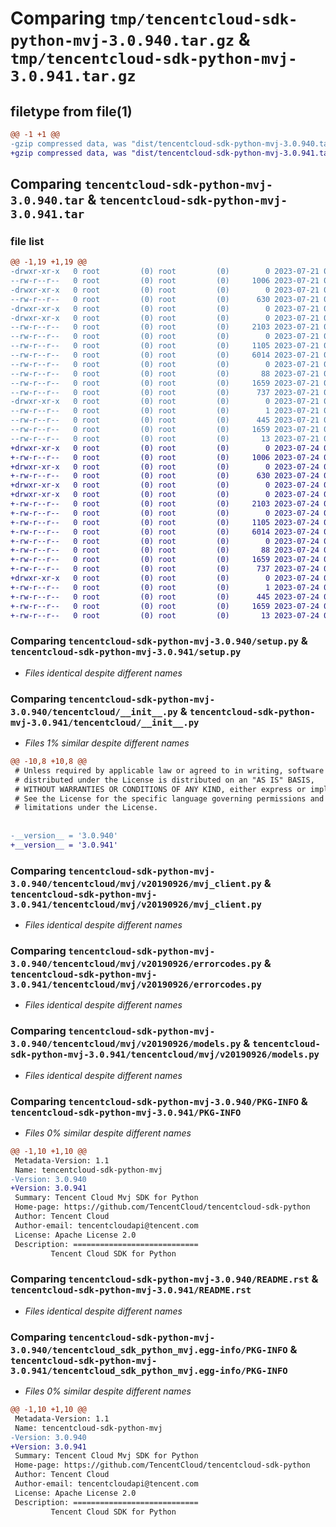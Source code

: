 # Comparing `tmp/tencentcloud-sdk-python-mvj-3.0.940.tar.gz` & `tmp/tencentcloud-sdk-python-mvj-3.0.941.tar.gz`

## filetype from file(1)

```diff
@@ -1 +1 @@
-gzip compressed data, was "dist/tencentcloud-sdk-python-mvj-3.0.940.tar", last modified: Fri Jul 21 00:46:45 2023, max compression
+gzip compressed data, was "dist/tencentcloud-sdk-python-mvj-3.0.941.tar", last modified: Mon Jul 24 00:40:58 2023, max compression
```

## Comparing `tencentcloud-sdk-python-mvj-3.0.940.tar` & `tencentcloud-sdk-python-mvj-3.0.941.tar`

### file list

```diff
@@ -1,19 +1,19 @@
-drwxr-xr-x   0 root         (0) root         (0)        0 2023-07-21 00:46:45.000000 tencentcloud-sdk-python-mvj-3.0.940/
--rw-r--r--   0 root         (0) root         (0)     1006 2023-07-21 00:46:45.000000 tencentcloud-sdk-python-mvj-3.0.940/setup.py
-drwxr-xr-x   0 root         (0) root         (0)        0 2023-07-21 00:46:45.000000 tencentcloud-sdk-python-mvj-3.0.940/tencentcloud/
--rw-r--r--   0 root         (0) root         (0)      630 2023-07-21 00:46:45.000000 tencentcloud-sdk-python-mvj-3.0.940/tencentcloud/__init__.py
-drwxr-xr-x   0 root         (0) root         (0)        0 2023-07-21 00:46:45.000000 tencentcloud-sdk-python-mvj-3.0.940/tencentcloud/mvj/
-drwxr-xr-x   0 root         (0) root         (0)        0 2023-07-21 00:46:45.000000 tencentcloud-sdk-python-mvj-3.0.940/tencentcloud/mvj/v20190926/
--rw-r--r--   0 root         (0) root         (0)     2103 2023-07-21 00:46:45.000000 tencentcloud-sdk-python-mvj-3.0.940/tencentcloud/mvj/v20190926/mvj_client.py
--rw-r--r--   0 root         (0) root         (0)        0 2023-07-21 00:46:45.000000 tencentcloud-sdk-python-mvj-3.0.940/tencentcloud/mvj/v20190926/__init__.py
--rw-r--r--   0 root         (0) root         (0)     1105 2023-07-21 00:46:45.000000 tencentcloud-sdk-python-mvj-3.0.940/tencentcloud/mvj/v20190926/errorcodes.py
--rw-r--r--   0 root         (0) root         (0)     6014 2023-07-21 00:46:45.000000 tencentcloud-sdk-python-mvj-3.0.940/tencentcloud/mvj/v20190926/models.py
--rw-r--r--   0 root         (0) root         (0)        0 2023-07-21 00:46:45.000000 tencentcloud-sdk-python-mvj-3.0.940/tencentcloud/mvj/__init__.py
--rw-r--r--   0 root         (0) root         (0)       88 2023-07-21 00:46:45.000000 tencentcloud-sdk-python-mvj-3.0.940/setup.cfg
--rw-r--r--   0 root         (0) root         (0)     1659 2023-07-21 00:46:45.000000 tencentcloud-sdk-python-mvj-3.0.940/PKG-INFO
--rw-r--r--   0 root         (0) root         (0)      737 2023-07-21 00:46:45.000000 tencentcloud-sdk-python-mvj-3.0.940/README.rst
-drwxr-xr-x   0 root         (0) root         (0)        0 2023-07-21 00:46:45.000000 tencentcloud-sdk-python-mvj-3.0.940/tencentcloud_sdk_python_mvj.egg-info/
--rw-r--r--   0 root         (0) root         (0)        1 2023-07-21 00:46:45.000000 tencentcloud-sdk-python-mvj-3.0.940/tencentcloud_sdk_python_mvj.egg-info/dependency_links.txt
--rw-r--r--   0 root         (0) root         (0)      445 2023-07-21 00:46:45.000000 tencentcloud-sdk-python-mvj-3.0.940/tencentcloud_sdk_python_mvj.egg-info/SOURCES.txt
--rw-r--r--   0 root         (0) root         (0)     1659 2023-07-21 00:46:45.000000 tencentcloud-sdk-python-mvj-3.0.940/tencentcloud_sdk_python_mvj.egg-info/PKG-INFO
--rw-r--r--   0 root         (0) root         (0)       13 2023-07-21 00:46:45.000000 tencentcloud-sdk-python-mvj-3.0.940/tencentcloud_sdk_python_mvj.egg-info/top_level.txt
+drwxr-xr-x   0 root         (0) root         (0)        0 2023-07-24 00:40:58.000000 tencentcloud-sdk-python-mvj-3.0.941/
+-rw-r--r--   0 root         (0) root         (0)     1006 2023-07-24 00:40:58.000000 tencentcloud-sdk-python-mvj-3.0.941/setup.py
+drwxr-xr-x   0 root         (0) root         (0)        0 2023-07-24 00:40:58.000000 tencentcloud-sdk-python-mvj-3.0.941/tencentcloud/
+-rw-r--r--   0 root         (0) root         (0)      630 2023-07-24 00:40:58.000000 tencentcloud-sdk-python-mvj-3.0.941/tencentcloud/__init__.py
+drwxr-xr-x   0 root         (0) root         (0)        0 2023-07-24 00:40:58.000000 tencentcloud-sdk-python-mvj-3.0.941/tencentcloud/mvj/
+drwxr-xr-x   0 root         (0) root         (0)        0 2023-07-24 00:40:58.000000 tencentcloud-sdk-python-mvj-3.0.941/tencentcloud/mvj/v20190926/
+-rw-r--r--   0 root         (0) root         (0)     2103 2023-07-24 00:40:58.000000 tencentcloud-sdk-python-mvj-3.0.941/tencentcloud/mvj/v20190926/mvj_client.py
+-rw-r--r--   0 root         (0) root         (0)        0 2023-07-24 00:40:58.000000 tencentcloud-sdk-python-mvj-3.0.941/tencentcloud/mvj/v20190926/__init__.py
+-rw-r--r--   0 root         (0) root         (0)     1105 2023-07-24 00:40:58.000000 tencentcloud-sdk-python-mvj-3.0.941/tencentcloud/mvj/v20190926/errorcodes.py
+-rw-r--r--   0 root         (0) root         (0)     6014 2023-07-24 00:40:58.000000 tencentcloud-sdk-python-mvj-3.0.941/tencentcloud/mvj/v20190926/models.py
+-rw-r--r--   0 root         (0) root         (0)        0 2023-07-24 00:40:58.000000 tencentcloud-sdk-python-mvj-3.0.941/tencentcloud/mvj/__init__.py
+-rw-r--r--   0 root         (0) root         (0)       88 2023-07-24 00:40:58.000000 tencentcloud-sdk-python-mvj-3.0.941/setup.cfg
+-rw-r--r--   0 root         (0) root         (0)     1659 2023-07-24 00:40:58.000000 tencentcloud-sdk-python-mvj-3.0.941/PKG-INFO
+-rw-r--r--   0 root         (0) root         (0)      737 2023-07-24 00:40:58.000000 tencentcloud-sdk-python-mvj-3.0.941/README.rst
+drwxr-xr-x   0 root         (0) root         (0)        0 2023-07-24 00:40:58.000000 tencentcloud-sdk-python-mvj-3.0.941/tencentcloud_sdk_python_mvj.egg-info/
+-rw-r--r--   0 root         (0) root         (0)        1 2023-07-24 00:40:58.000000 tencentcloud-sdk-python-mvj-3.0.941/tencentcloud_sdk_python_mvj.egg-info/dependency_links.txt
+-rw-r--r--   0 root         (0) root         (0)      445 2023-07-24 00:40:58.000000 tencentcloud-sdk-python-mvj-3.0.941/tencentcloud_sdk_python_mvj.egg-info/SOURCES.txt
+-rw-r--r--   0 root         (0) root         (0)     1659 2023-07-24 00:40:58.000000 tencentcloud-sdk-python-mvj-3.0.941/tencentcloud_sdk_python_mvj.egg-info/PKG-INFO
+-rw-r--r--   0 root         (0) root         (0)       13 2023-07-24 00:40:58.000000 tencentcloud-sdk-python-mvj-3.0.941/tencentcloud_sdk_python_mvj.egg-info/top_level.txt
```

### Comparing `tencentcloud-sdk-python-mvj-3.0.940/setup.py` & `tencentcloud-sdk-python-mvj-3.0.941/setup.py`

 * *Files identical despite different names*

### Comparing `tencentcloud-sdk-python-mvj-3.0.940/tencentcloud/__init__.py` & `tencentcloud-sdk-python-mvj-3.0.941/tencentcloud/__init__.py`

 * *Files 1% similar despite different names*

```diff
@@ -10,8 +10,8 @@
 # Unless required by applicable law or agreed to in writing, software
 # distributed under the License is distributed on an "AS IS" BASIS,
 # WITHOUT WARRANTIES OR CONDITIONS OF ANY KIND, either express or implied.
 # See the License for the specific language governing permissions and
 # limitations under the License.
 
 
-__version__ = '3.0.940'
+__version__ = '3.0.941'
```

### Comparing `tencentcloud-sdk-python-mvj-3.0.940/tencentcloud/mvj/v20190926/mvj_client.py` & `tencentcloud-sdk-python-mvj-3.0.941/tencentcloud/mvj/v20190926/mvj_client.py`

 * *Files identical despite different names*

### Comparing `tencentcloud-sdk-python-mvj-3.0.940/tencentcloud/mvj/v20190926/errorcodes.py` & `tencentcloud-sdk-python-mvj-3.0.941/tencentcloud/mvj/v20190926/errorcodes.py`

 * *Files identical despite different names*

### Comparing `tencentcloud-sdk-python-mvj-3.0.940/tencentcloud/mvj/v20190926/models.py` & `tencentcloud-sdk-python-mvj-3.0.941/tencentcloud/mvj/v20190926/models.py`

 * *Files identical despite different names*

### Comparing `tencentcloud-sdk-python-mvj-3.0.940/PKG-INFO` & `tencentcloud-sdk-python-mvj-3.0.941/PKG-INFO`

 * *Files 0% similar despite different names*

```diff
@@ -1,10 +1,10 @@
 Metadata-Version: 1.1
 Name: tencentcloud-sdk-python-mvj
-Version: 3.0.940
+Version: 3.0.941
 Summary: Tencent Cloud Mvj SDK for Python
 Home-page: https://github.com/TencentCloud/tencentcloud-sdk-python
 Author: Tencent Cloud
 Author-email: tencentcloudapi@tencent.com
 License: Apache License 2.0
 Description: ============================
         Tencent Cloud SDK for Python
```

### Comparing `tencentcloud-sdk-python-mvj-3.0.940/README.rst` & `tencentcloud-sdk-python-mvj-3.0.941/README.rst`

 * *Files identical despite different names*

### Comparing `tencentcloud-sdk-python-mvj-3.0.940/tencentcloud_sdk_python_mvj.egg-info/PKG-INFO` & `tencentcloud-sdk-python-mvj-3.0.941/tencentcloud_sdk_python_mvj.egg-info/PKG-INFO`

 * *Files 0% similar despite different names*

```diff
@@ -1,10 +1,10 @@
 Metadata-Version: 1.1
 Name: tencentcloud-sdk-python-mvj
-Version: 3.0.940
+Version: 3.0.941
 Summary: Tencent Cloud Mvj SDK for Python
 Home-page: https://github.com/TencentCloud/tencentcloud-sdk-python
 Author: Tencent Cloud
 Author-email: tencentcloudapi@tencent.com
 License: Apache License 2.0
 Description: ============================
         Tencent Cloud SDK for Python
```

